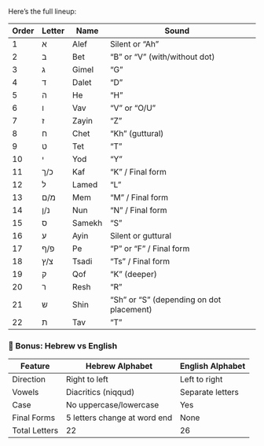 
Here’s the full lineup:

| Order | Letter | Name   | Sound                                    |     |
| ----- | ------ | ------ | ---------------------------------------- | --- |
| 1     | א      | Alef   | Silent or “Ah”                           |     |
| 2     | ב      | Bet    | “B” or “V” (with/without dot)            |     |
| 3     | ג      | Gimel  | “G”                                      |     |
| 4     | ד      | Dalet  | “D”                                      |     |
| 5     | ה      | He     | “H”                                      |     |
| 6     | ו      | Vav    | “V” or “O/U”                             |     |
| 7     | ז      | Zayin  | “Z”                                      |     |
| 8     | ח      | Chet   | “Kh” (guttural)                          |     |
| 9     | ט      | Tet    | “T”                                      |     |
| 10    | י      | Yod    | “Y”                                      |     |
| 11    | כ/ך    | Kaf    | “K” / Final form                         |     |
| 12    | ל      | Lamed  | “L”                                      |     |
| 13    | מ/ם    | Mem    | “M” / Final form                         |     |
| 14    | נ/ן    | Nun    | “N” / Final form                         |     |
| 15    | ס      | Samekh | “S”                                      |     |
| 16    | ע      | Ayin   | Silent or guttural                       |     |
| 17    | פ/ף    | Pe     | “P” or “F” / Final form                  |     |
| 18    | צ/ץ    | Tsadi  | “Ts” / Final form                        |     |
| 19    | ק      | Qof    | “K” (deeper)                             |     |
| 20    | ר      | Resh   | “R”                                      |     |
| 21    | ש      | Shin   | “Sh” or “S” (depending on dot placement) |     |
| 22    | ת      | Tav    | “T”                                      |     |

### 🧠 Bonus: Hebrew vs English

|Feature|Hebrew Alphabet|English Alphabet|
|---|---|---|
|Direction|Right to left|Left to right|
|Vowels|Diacritics (niqqud)|Separate letters|
|Case|No uppercase/lowercase|Yes|
|Final Forms|5 letters change at word end|None|
|Total Letters|22|26|